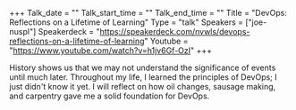 +++
Talk_date = ""
Talk_start_time = ""
Talk_end_time = ""
Title = "DevOps: Reflections on a Lifetime of Learning"
Type = "talk"
Speakers = ["joe-nuspl"]
Speakerdeck = "https://speakerdeck.com/nvwls/devops-reflections-on-a-lifetime-of-learning"
Youtube = "https://www.youtube.com/watch?v=h1jv6Gf-OzI"
+++

History shows us that we may not understand the significance of
events until much later. Throughout my life, I learned the principles
of DevOps; I just didn't know it yet. I will reflect on how oil changes,
sausage making, and carpentry gave me a solid foundation for DevOps.

